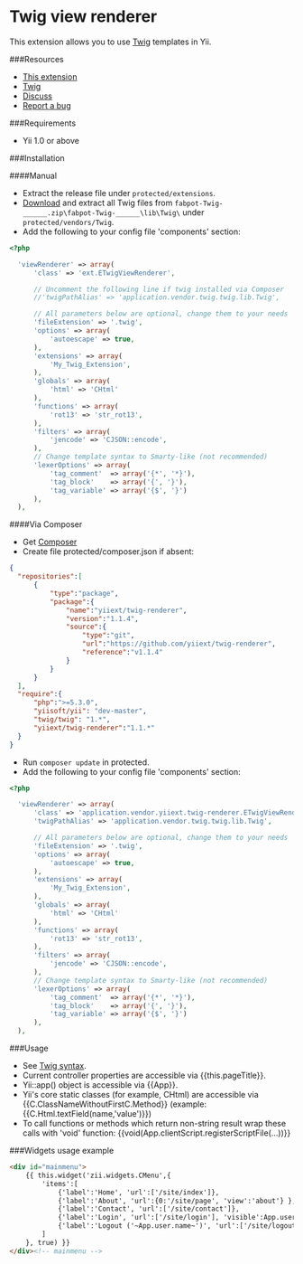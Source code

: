 Twig view renderer
==================

This extension allows you to use [Twig](http://twig.sensiolabs.org) templates in Yii.

###Resources
* [This extension](https://github.com/yiiext/twig-renderer)
* [Twig](https://github.com/fabpot/twig)
* [Discuss](http://www.yiiframework.com/forum/index.php?/topic/4919-twig-view-renderer/)
* [Report a bug](https://github.com/yiiext/twig-renderer/issues)

###Requirements
* Yii 1.0 or above

###Installation

####Manual

* Extract the release file under `protected/extensions`.
* [Download](http://twig.sensiolabs.org/installation) and extract all Twig files from `fabpot-Twig-______.zip\fabpot-Twig-______\lib\Twig\` under `protected/vendors/Twig`.
* Add the following to your config file 'components' section:

```php
<?php

  'viewRenderer' => array(
      'class' => 'ext.ETwigViewRenderer',

      // Uncomment the following line if twig installed via Composer
      //'twigPathAlias' => 'application.vendor.twig.twig.lib.Twig',

      // All parameters below are optional, change them to your needs
      'fileExtension' => '.twig',
      'options' => array(
          'autoescape' => true,
      ),
      'extensions' => array(
          'My_Twig_Extension',
      ),
      'globals' => array(
          'html' => 'CHtml'
      ),
      'functions' => array(
          'rot13' => 'str_rot13',
      ),
      'filters' => array(
          'jencode' => 'CJSON::encode',
      ),
      // Change template syntax to Smarty-like (not recommended)
      'lexerOptions' => array(
          'tag_comment'  => array('{*', '*}'),
          'tag_block'    => array('{', '}'),
          'tag_variable' => array('{$', '}')
      ),
  ),
```

####Via Composer

* Get [Composer](http://getcomposer.org/)
* Create file protected/composer.json if absent:

```json
{
  "repositories":[
      {
          "type":"package",
          "package":{
              "name":"yiiext/twig-renderer",
              "version":"1.1.4",
              "source":{
                  "type":"git",
                  "url":"https://github.com/yiiext/twig-renderer",
                  "reference":"v1.1.4"
              }
          }
      }
  ],
  "require":{
      "php":">=5.3.0",
      "yiisoft/yii": "dev-master",
      "twig/twig": "1.*",
      "yiiext/twig-renderer":"1.1.*"
  }
}
```

* Run `composer update` in protected.
* Add the following to your config file 'components' section:

```php
<?php

  'viewRenderer' => array(
      'class' => 'application.vendor.yiiext.twig-renderer.ETwigViewRenderer',
      'twigPathAlias' => 'application.vendor.twig.twig.lib.Twig',

      // All parameters below are optional, change them to your needs
      'fileExtension' => '.twig',
      'options' => array(
          'autoescape' => true,
      ),
      'extensions' => array(
          'My_Twig_Extension',
      ),
      'globals' => array(
          'html' => 'CHtml'
      ),
      'functions' => array(
          'rot13' => 'str_rot13',
      ),
      'filters' => array(
          'jencode' => 'CJSON::encode',
      ),
      // Change template syntax to Smarty-like (not recommended)
      'lexerOptions' => array(
          'tag_comment'  => array('{*', '*}'),
          'tag_block'    => array('{', '}'),
          'tag_variable' => array('{$', '}')
      ),
  ),
```

###Usage
* See [Twig syntax](http://twig.sensiolabs.org/doc/templates.html).
* Current controller properties are accessible via {{this.pageTitle}}.
* Yii::app() object is accessible via {{App}}.
* Yii's core static classes (for example, CHtml) are accessible via {{C.ClassNameWithoutFirstC.Method}} (example: {{C.Html.textField(name,'value')}})
* To call functions or methods which return non-string result wrap these calls with 'void' function: {{void(App.clientScript.registerScriptFile(...))}}

###Widgets usage example
```html
<div id="mainmenu">
    {{ this.widget('zii.widgets.CMenu',{
        'items':[
            {'label':'Home', 'url':['/site/index']},
            {'label':'About', 'url':{0:'/site/page', 'view':'about'} },
            {'label':'Contact', 'url':['/site/contact']},
            {'label':'Login', 'url':['/site/login'], 'visible':App.user.isGuest},
            {'label':'Logout ('~App.user.name~')', 'url':['/site/logout'], 'visible':not App.user.isGuest}
        ]
    }, true) }}
</div><!-- mainmenu -->
```